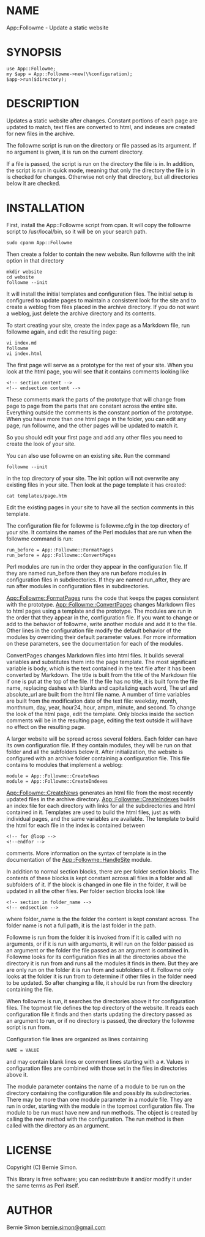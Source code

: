 # NAME

App::Followme - Update a static website

# SYNOPSIS

    use App::Followme;
    my $app = App::Followme->new(\%configuration);
    $app->run($directory);

# DESCRIPTION

Updates a static website after changes. Constant portions of each page are
updated to match, text files are converted to html, and indexes are created
for new files in the archive.

The followme script is run on the directory or file passed as its argument. If
no argument is given, it is run on the current directory.

If a file is passed, the script is run on the directory the file is in. In
addition, the script is run in quick mode, meaning that only the directory
the file is in is checked for changes. Otherwise not only that directory, but
all directories below it are checked.

# INSTALLATION

First, install the App::Followme script from cpan. It will copy the
followme script to /usr/local/bin, so it will be on your search path.

    sudo cpanm App::Followme

Then create a folder to contain the new website. Run followme with the
init option in that directory

    mkdir website
    cd website
    followme --init

It will install the initial templates and configuration files. The initial
setup is configured to update pages to maintain a consistent look for the site
and to create a weblog from files placed in the archive directory. If you do not
want a weblog, just delete the archive directory and its contents.

To start creating your site, create the index page as a Markdown file, run
followme again, and edit the resulting page:

    vi index.md
    followme
    vi index.html
    

The first page will serve as a prototype for the rest of your site. When you
look at the html page, you will see that it contains comments looking like

    <!-- section content -->
    <!-- endsection content -->

These comments mark the parts of the prototype that will change from page to
page from the parts that are constant across the entire site. Everything
outside the comments is the constant portion of the prototype. When you have
more than one html page in the folder, you can edit any page, run followme,
and the other pages will be updated to match it.

So you should edit your first page and add any other files you need to create
the look of your site.

You can also use followme on an existing site. Run the command

    followme --init
    

in the top directory of your site. The init option will not overwrite any
existing files in your site. Then look at the page template it has
created:

    cat templates/page.htm

Edit the existing pages in your site to have all the section comments in this
template.

The configuration file for followme is followme.cfg in the top directory of
your site. It contains the names of the Perl modules that are run when the
followme command is run:

    run_before = App::Followme::FormatPages
    run_before = App::Followme::ConvertPages

Perl modules are run in the order they appear in the configuration file. If they
are named run\_before then they are run before modules in configuration files in
subdirectories. If they are named run\_after, they are run after modules in
configuration files in subdirectories.

[App::Followme::FormatPages](http://search.cpan.org/perldoc?App::Followme::FormatPages) runs the code that keeps the pages consistent with
the prototype. [App::Followme::ConvertPages](http://search.cpan.org/perldoc?App::Followme::ConvertPages) changes Markdown files to html
pages using a template and the prototype. The modules are run in the order that
they appear in the, configuration file. If you want to change or add to the
behavior of followme, write another module and add it to the file. Other lines
in the configuration file modify the default behavior of the modules by
overriding their default parameter values. For more information on these
parameters, see the documentation for each of the modules.

ConvertPages changes Markdown files into html files. It builds several variables
and substitutes them into the page template. The most significant variable is
body, which is the text contained in the text file after it has been converted
by Markdown. The title is built from the title of the Markdown file if one is
put at the top of the file. If the file has no title, it is built form the file
name, replacing dashes with blanks and capitalizing each word, The url and
absolute\_url are built from the html file name. A number of time variables are
built from the modification date of the text file: weekday, month, monthnum,
day, year, hour24, hour, ampm, minute, and second. To change the look of the
html page, edit the template. Only blocks inside the section comments will be in
the resulting page, editing the text outside it will have no effect on the
resulting page.

A larger website will be spread across several folders. Each folder can have its
own configuration file. If they contain modules, they will be run on that folder
and all the subfolders below it. After initialization, the website is configured
with an archive folder containing a configuration file. This file contains to
modules that implement a weblog:

    module = App::Followme::CreateNews
    module = App::Followme::CreateIndexes

[App::Followme::CreateNews](http://search.cpan.org/perldoc?App::Followme::CreateNews) generates an html file from the most recently
updated files in the archive directory. [App::Followme::CreateIndexes](http://search.cpan.org/perldoc?App::Followme::CreateIndexes) builds
an index file for each directory with links for all the subdirectories and html
contained in it. Templates are used to build the html files, just as with
individual pages, and the same variables are available. The template to build
the html for each file in the index is contained between

    <!-- for @loop -->
    <!--endfor -->

comments. More information on the syntax of template is in the documentation of
the [App::Followme::HandleSite](http://search.cpan.org/perldoc?App::Followme::HandleSite) module.

In addition to normal section blocks, there are per folder section blocks.
The contents of these blocks is kept constant across all files in a folder and
all subfolders of it. If the block is changed in one file in the folder, it will
be updated in all the other files. Per folder section blocks look like

    <!-- section in folder_name -->
    <!-- endsection -->

where folder\_name is the the folder the content is kept constant across. The
folder name is not a full path, it is the last folder in the path.

Followme is run from the folder it is invoked from if it is called with no
arguments, or if it is run with arguments, it will run on the folder passed as
an argument or the folder the file passed as an argument is contained in.
Followme looks for its configuration files in all the directories above the
directory it is run from and runs all the modules it finds in them. But they are
are only run on the folder it is run from and subfolders of it. Followme
only looks at the folder it is run from to determine if other files in the
folder need to be updated. So after changing a file, it should be run from the
directory containing the file.

When followme is run, it searches the directories above it for configuration
files. The topmost file defines the top directory of the website. It reads each
configuration file it finds and then starts updating the directory passed as an
argument to run, or if no directory is passed, the directory the followme script
is run from.

Configuration file lines are organized as lines containing

    NAME = VALUE

and may contain blank lines or comment lines starting with a `#`. Values in
configuration files are combined with those set in the files in directories
above it.

The module parameter contains the name of a module to be run on the directory
containing the configuration file and possibly its subdirectories. There may be
more than one module parameter in a module file. They are run in order, starting
with the module in the topmost configuration file. The module to be run must
have new and run methods. The object is created by calling the new method with
the configuration. The run method is then called with the directory as an
argument.

# LICENSE

Copyright (C) Bernie Simon.

This library is free software; you can redistribute it and/or modify
it under the same terms as Perl itself.

# AUTHOR

Bernie Simon <bernie.simon@gmail.com>
